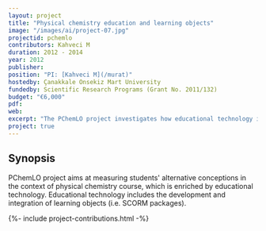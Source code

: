 ```yaml
---
layout: project
title: "Physical chemistry education and learning objects"
image: "/images/ai/project-07.jpg"
projectid: pchemlo
contributors: Kahveci M
duration: 2012 - 2014
year: 2012
publisher:
position: "PI: [Kahveci M](/murat)"
hostedby: Çanakkale Onsekiz Mart University
fundedby: Scientific Research Programs (Grant No. 2011/132)
budget: "€6,000"
pdf:
web:
excerpt: "The PChemLO project investigates how educational technology influences students' alternative conceptions in physical chemistry courses."
project: true
---
```


## Synopsis

PChemLO project aims at measuring students' alternative conceptions in the context of physical chemistry course, which is enriched by educational technology. Educational technology includes the development and integration of learning objects (i.e. SCORM packages).

{%- include project-contributions.html -%}